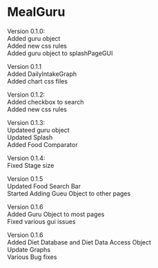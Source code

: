 # MealGuru

Version 0.1.0: <br />
Added guru object <br />
Added new css rules <br />
Added guru object to splashPageGUI

Version 0.1.1 <br />
Added DailyIntakeGraph <br />
Added chart css files 

Version 0.1.2: <br />
Added checkbox to search <br />
Added new css rules 

Version 0.1.3: <br />
Updateed guru object <br />
Updated Splash <br />
Added Food Comparator

Version 0.1.4: <br />
Fixed Stage size 

Version 0.1.5 <br />
Updated Food Search Bar <br />
Started Adding Gueu Object to other pages 

Version 0.1.6 <br />
Added Guru Object to most pages <br />
Fixed various gui issues 

Version 0.1.6 <br />
Added Diet Database and Diet Data Access Object <br />
Update Graphs <br />
Various Bug fixes



